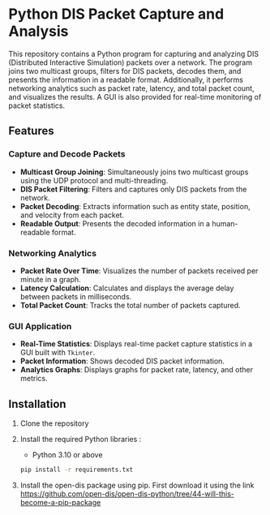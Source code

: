 # Python DIS Packet Capture and Analysis

This repository contains a Python program for capturing and analyzing DIS (Distributed Interactive Simulation) packets over a network. The program joins two multicast groups, filters for DIS packets, decodes them, and presents the information in a readable format. Additionally, it performs networking analytics such as packet rate, latency, and total packet count, and visualizes the results. A GUI is also provided for real-time monitoring of packet statistics.

## Features

### Capture and Decode Packets

- **Multicast Group Joining**: Simultaneously joins two multicast groups using the UDP protocol and multi-threading.
- **DIS Packet Filtering**: Filters and captures only DIS packets from the network.
- **Packet Decoding**: Extracts information such as entity state, position, and velocity from each packet.
- **Readable Output**: Presents the decoded information in a human-readable format.

### Networking Analytics

- **Packet Rate Over Time**: Visualizes the number of packets received per minute in a graph.
- **Latency Calculation**: Calculates and displays the average delay between packets in milliseconds.
- **Total Packet Count**: Tracks the total number of packets captured.

### GUI Application

- **Real-Time Statistics**: Displays real-time packet capture statistics in a GUI built with `Tkinter`.
- **Packet Information**: Shows decoded DIS packet information.
- **Analytics Graphs**: Displays graphs for packet rate, latency, and other metrics.

## Installation

1. Clone the repository

2. Install the required Python libraries :

   - Python 3.10 or above

   ```bash
   pip install -r requirements.txt
   ```

3. Install the open-dis package using pip. First download it using the link https://github.com/open-dis/open-dis-python/tree/44-will-this-become-a-pip-package
